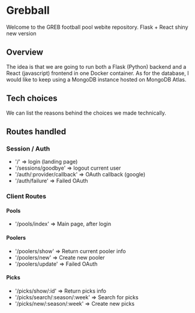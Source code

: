 # Grebball
Welcome to the GREB football pool webite repository. Flask + React shiny new version

## Overview
The idea is that we are going to run both a Flask (Python) backend and a React (javascript) frontend in one Docker container. As for the database, I would like to keep using a MongoDB instance hosted on MongoDB Atlas.

## Tech choices
We can list the reasons behind the choices we made technically.

## Routes handled

### Session / Auth
* '/'                           => login (landing page)
* '/sessions/goodbye'           => logout current user
* '/auth/:provider/callback'    => OAuth callback (google)
* '/auth/failure'               => Failed OAuth

### Client Routes

#### Pools
* '/pools/index'                => Main page, after login

#### Poolers
* '/poolers/show'               => Return current pooler info
* '/poolers/new'                => Create new pooler
* '/poolers/update'             => Failed OAuth

#### Picks
* '/picks/show/:id'             => Return picks info
* '/picks/search/:season/:week' => Search for picks
* '/picks/new/:season/:week'    => Create new picks